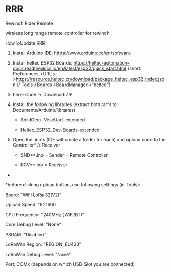 # RRR
Rewinch Rider Remote

wireless long range remote controller for rewinch

HowToUpdate RRR:

1. Install Arduino IDE: https://www.arduino.cc/en/software
2. Install heltec ESP32 Boards: https://heltec-automation-docs.readthedocs.io/en/latest/esp32/quick_start.html
  (short: Preferences->URL's->https://resource.heltec.cn/download/package_heltec_esp32_index.json // Tools->Boards->BoardManager->"heltec")
3. here: Code -> Download ZIP
4. Install the following libraries (extract both rar's to: Documents/Arduino/libraries)
    
    - SolidGeek-VescUart-extended
    
    - Heltec_ESP32_Dev-Boards-extended
5. Open the .ino's (IDE will create a folder for each) and upload code to the Controller* // Receiver
    
    - SND**.ino = Sender = Remote Controller
    
    - RCV**.ino = Receiver

-

*before clicking upload button, use following settings (in Tools):

Board: "WiFi LoRa 32(V2)"

Upload Speed: "921600

CPU Frequency: "240MHz (WiFi/BT)"

Core Debug Level: "None"

PSRAM: "Disabled"

LoRaWan Region: "REGION_EU433"

LoRaWan Debug Level: "None"

Port: COMx (depends on which USB-Slot you are connected)
